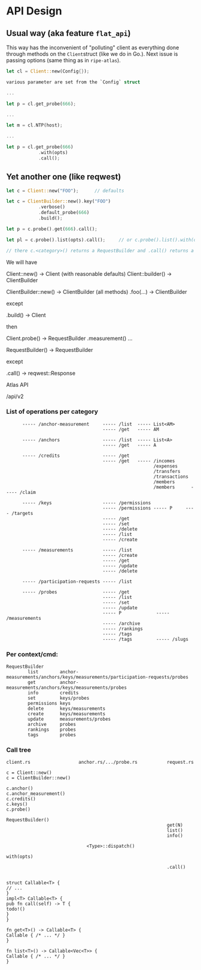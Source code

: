 # API Design

## Usual way (aka feature `flat_api`)

This way has the inconvenient of "polluting" client as everything done through methods
on the `Client`struct (like we do in Go.).  Next issue is passing options (same thing as in `ripe-atlas`).

```rs
let cl = Client::new(Config{});

various parameter are set from the `Config` struct

...

let p = cl.get_probe(666);

...

let m = cl.NTP(host);     

...

let p = cl.get_probe(666)
            .with(opts)
            .call();       
```

## Yet another one (like reqwest)

```rs
let c = Client::new("FOO");      // defaults

let c = ClientBuilder::new().key("FOO")
            .verbose()
            .default_probe(666)
            .build();

let p = c.probe().get(666).call();

let pl = c.probe().list(opts).call();     // or c.probe().list().with(opts).call();

// there c.<category>() returns a RequestBuilder and .call() returns a Response.
```

We will have

Client::new() -> Client (with reasonable defaults)
Client::builder() -> ClientBuilder

ClientBuilder::new() -> ClientBuilder
(all methods)
.foo(...) -> ClientBuilder

except

.build() -> Client

then

Client.probe()      -> RequestBuilder
      .measurement()
...

RequestBuilder() -> RequestBuilder

except

.call() -> reqwest::Response


Atlas API

/api/v2

### List of operations per category

          ----- /anchor-measurement     ----- /list  ----- List<AM>
                                        ----- /get   ----- AM

          ----- /anchors                ----- /list  ----- List<A>
                                        ----- /get   ----- A

          ----- /credits                ----- /get
                                        ----- /get   ----- /incomes
                                                           /expenses
                                                           /transfers
                                                           /transactions
                                                           /members
                                                           /members      ----- /claim

          ----- /keys                   ----- /permissions
                                        ----- /permissions ----- P     ---- /targets
                                        ----- /get
                                        ----- /set
                                        ----- /delete
                                        ----- /list
                                        ----- /create

          ----- /measurements           ----- /list
                                        ----- /create
                                        ----- /get
                                        ----- /update
                                        ----- /delete

          ----- /participation-requests ----- /list

          ----- /probes                 ----- /get
                                        ----- /list
                                        ----- /set
                                        ----- /update
                                        ----- P             ----- /measurements
                                        ----- /archive
                                        ----- /rankings
                                        ----- /tags
                                        ----- /tags         ----- /slugs

### Per context/cmd:

    RequestBuilder
            list        anchor-measurements/anchors/keys/measurements/participation-requests/probes
            get         anchor-measurements/anchors/keys/measurements/probes
            info        credits
            set         keys/probes
            permissions keys
            delete      keys/measurements            
            create      keys/measurements
            update      measurements/probes
            archive     probes
            rankings    probes
            tags        probes

### Call tree

    client.rs                  anchor.rs/.../probe.rs           request.rs

    c = Client::new()
    c = ClientBuilder::new()

    c.anchor()
    c.anchor_measurement()
    c.credits()
    c.keys()
    c.probe()
                                                                RequestBuilder()
                                                                get(N)
                                                                list()
                                                                info()

                                  <Type>::dispatch()
                                                                 with(opts)

                                                                .call()


    struct Callable<T> {
    // ...
    }
    impl<T> Callable<T> {
    pub fn call(self) -> T {
    todo!()
    }
    }
    
    fn get<T>() -> Callable<T> {
    Callable { /* ... */ }
    }
    
    fn list<T>() -> Callable<Vec<T>> {
    Callable { /* ... */ }
    }
    